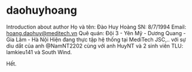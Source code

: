 # daohuyhoang
Introduction about author
Họ và tên: Đào Huy Hoàng
SN: 8/7/1994
Email: <a href="mailto:hoang.daohuy@meditech.vn?Subject=Xin_Chào" target="_top">hoang.daohuy@meditech.vn</a>
Quê quán: Đội 3 - Yên Mỹ - Dương Quang - Gia Lâm - Hà Nội
Hiện đang thực tập hệ thống tại MediTech JSC,.. với sự dìu dắt của anh @NamNT2202 cùng với anh HuyNT và 2 sinh viên TLU: lamkieu141 và South Wind.

Hết.
